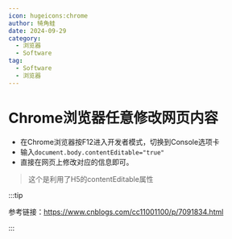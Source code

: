 ```yaml
---
icon: hugeicons:chrome
author: 犄角蛙
date: 2024-09-29
category:
  - 浏览器
  - Software
tag:
  - Software
  - 浏览器
---
```


# Chrome浏览器任意修改网页内容

- 在Chrome浏览器按F12进入开发者模式，切换到Console选项卡
- 输入`document.body.contentEditable="true"`
- 直接在网页上修改对应的信息即可。

> 这个是利用了H5的contentEditable属性

:::tip

参考链接：<https://www.cnblogs.com/cc11001100/p/7091834.html>

:::

